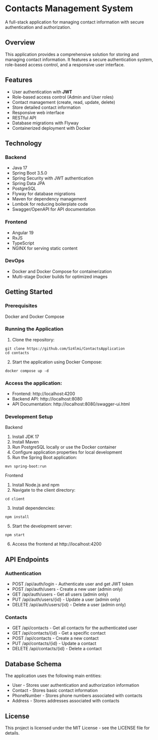 # Contacts Management System

A full-stack application for managing contact information with secure authentication and authorization.

## Overview

This application provides a comprehensive solution for storing and managing contact information. It features a secure authentication system, role-based access control, and a responsive user interface.

## Features

- User authentication with **JWT**
- Role-based access control (Admin and User roles)
- Contact management (create, read, update, delete)
- Store detailed contact information
- Responsive web interface
- RESTful API
- Database migrations with Flyway
- Containerized deployment with Docker

## Technology

### Backend

- Java 17
- Spring Boot 3.5.0
- Spring Security with JWT authentication
- Spring Data JPA
- PostgreSQL
- Flyway for database migrations
- Maven for dependency management
- Lombok for reducing boilerplate code
- Swagger/OpenAPI for API documentation

### Frontend

- Angular 19
- RxJS
- TypeScript
- NGINX for serving static content

### DevOps

- Docker and Docker Compose for containerization
- Multi-stage Docker builds for optimized images

## Getting Started

### Prerequisites

Docker and Docker Compose

### Running the Application

1. Clone the repository:
```
git clone https://github.com/Sz4lmi/ContactsApplication
cd contacts
```
2. Start the application using Docker Compose:
```
docker compose up -d
```
### Access the application:

- Frontend: http://localhost:4200
- Backend API: http://localhost:8080
- API Documentation: http://localhost:8080/swagger-ui.html

### Development Setup

Backend
1. Install JDK 17
2. Install Maven
3. Run PostgreSQL locally or use the Docker container
4. Configure application properties for local development
5. Run the Spring Boot application:
```
mvn spring-boot:run
```
Frontend

1. Install Node.js and npm
2. Navigate to the client directory:
```
cd client
```
3. Install dependencies:
```
npm install
```
5. Start the development server:
```
npm start
```
6. Access the frontend at http://localhost:4200

## API Endpoints

### Authentication

- POST /api/auth/login - Authenticate user and get JWT token
- POST /api/auth/users - Create a new user (admin only)
- GET /api/auth/users - Get all users (admin only)
- PUT /api/auth/users/{id} - Update a user (admin only)
- DELETE /api/auth/users/{id} - Delete a user (admin only)

### Contacts

- GET /api/contacts - Get all contacts for the authenticated user
- GET /api/contacts/{id} - Get a specific contact
- POST /api/contacts - Create a new contact
- PUT /api/contacts/{id} - Update a contact
- DELETE /api/contacts/{id} - Delete a contact

## Database Schema

The application uses the following main entities:

- User - Stores user authentication and authorization information
- Contact - Stores basic contact information
- PhoneNumber - Stores phone numbers associated with contacts
- Address - Stores addresses associated with contacts

## License
This project is licensed under the MIT License - see the LICENSE file for details.
